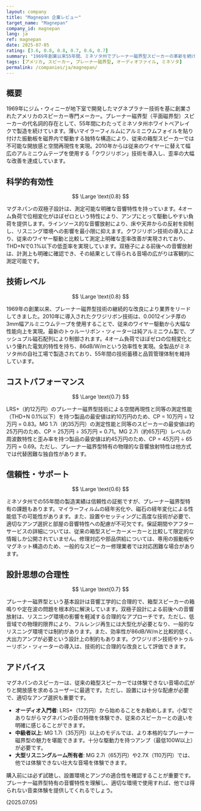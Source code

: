 ```yaml
---
layout: company
title: "Magnepan 企業レビュー"
target_name: "Magnepan"
company_id: magnepan
lang: ja
ref: magnepan
date: 2025-07-05
rating: [3.6, 0.8, 0.8, 0.7, 0.6, 0.7]
summary: "1969年創業以来55年間、ミネソタ州でプレーナー磁界型スピーカーの革新を続けるアメリカのパイオニア。創業者ジム・ウィニーが地下室で開発したマグネプラナー技術は、箱型スピーカーでは実現できない開放感と空間再現性を実現。近年のクワジリボン技術の導入により、さらなる低歪率を達成しています。価格は約10万円から200万円まで幅広く、同等性能の他方式スピーカーと比較して非常に高いコストパフォーマンスを実現しています。"
tags: [アメリカ, スピーカー, プレーナー磁界型, オーディオファイル, ミネソタ]
permalink: /companies/ja/magnepan/
---
```


## 概要

1969年にジム・ウィニーが地下室で開発したマグネプラナー技術を基に創業されたアメリカのスピーカー専門メーカー。プレーナー磁界型（平面磁界型）スピーカーの代名詞的存在として、55年間にわたってミネソタ州ホワイトベアレイクで製造を続けています。薄いマイラーフィルムにアルミニウムフォイルを貼り付けた振動板を磁界内で駆動する独特な構造により、従来の箱型スピーカーでは不可能な開放感と空間再現性を実現。2010年からは従来のワイヤーに替えて幅広のアルミニウムテープを使用する「クワジリボン」技術を導入し、歪率の大幅な改善を達成しています。

## 科学的有効性

$$ \Large \text{0.8} $$

マグネパンの双極子設計は、測定可能な明確な音響特性を持っています。4オーム負荷で位相変化がほぼゼロという特性により、アンプにとって駆動しやすい負荷を提供します。ラインソース的な音響放射により、床や天井からの反射を抑制し、リスニング環境への影響を最小限に抑えます。クワジリボン技術の導入により、従来のワイヤー駆動と比較して測定上明確な歪率改善が実現されており、THD+Nで0.1%以下の低歪率を実現しています。双極子による前後への音響放射は、計測上も明確に確認でき、その結果として得られる音場の広がりは客観的に測定可能です。

## 技術レベル

$$ \Large \text{0.8} $$

1969年の創業以来、プレーナー磁界型技術の継続的な改良により業界をリードしてきました。2010年に導入されたクワジリボン技術は、0.0012インチ厚の3mm幅アルミニウムテープを使用することで、従来のワイヤー駆動から大幅な性能向上を実現。最新のトゥルーリボン・ツィーターは純アルミニウム製で、プッシュプル磁石配列により制御されます。4オーム負荷でほぼゼロの位相変化という優れた電気的特性を持ち、86dB/W/mという効率性を実現。全製品がミネソタ州の自社工場で製造されており、55年間の技術蓄積と品質管理体制を維持しています。

## コストパフォーマンス

$$ \Large \text{0.7} $$

LRS+（約12万円）のプレーナー磁界型技術による空間再現性と同等の測定性能（THD+N 0.1%以下）を持つ製品の最安値は約10万円のため、CP = 10万円 ÷ 12万円 = 0.83。MG 1.7i（約35万円）の測定性能と同等のスピーカーの最安値は約25万円のため、CP = 25万円 ÷ 35万円 = 0.71。MG 2.7i（約65万円）レベルの周波数特性と歪み率を持つ製品の最安値は約45万円のため、CP = 45万円 ÷ 65万円 = 0.69。ただし、プレーナー磁界型特有の物理的な音響放射特性は他方式では代替困難な独自性があります。

## 信頼性・サポート

$$ \Large \text{0.6} $$

ミネソタ州での55年間の製造実績は信頼性の証拠ですが、プレーナー磁界型特有の課題もあります。マイラーフィルムの経年劣化や、磁石の経年変化による性能低下の可能性があります。また、設置やセッティングに高度な技術が必要で、適切なアンプ選択と部屋の音響特性への配慮が不可欠です。保証期間やアフターサービスの詳細については、従来の箱型スピーカーメーカーと比較して限定的な情報しか公開されていません。修理対応や部品供給については、専用の振動板やマグネット構造のため、一般的なスピーカー修理業者では対応困難な場合があります。

## 設計思想の合理性

$$ \Large \text{0.7} $$

プレーナー磁界型という基本設計は音響工学的に合理的で、箱型スピーカーの箱鳴りや定在波の問題を根本的に解決しています。双極子設計による前後への音響放射は、リスニング環境の影響を軽減する合理的なアプローチです。ただし、低音域での物理的限界により、フルレンジ再生には大型化が必要となり、一般的なリスニング環境では制約があります。また、効率性が86dB/W/mと比較的低く、大出力アンプが必要という設計上の制約もあります。クワジリボン技術やトゥルーリボン・ツィーターの導入は、技術的に合理的な改良として評価できます。

## アドバイス

マグネパンのスピーカーは、従来の箱型スピーカーでは体験できない音場の広がりと開放感を求めるユーザーに最適です。ただし、設置には十分な配慮が必要で、適切なアンプ選択も重要です。

- **オーディオ入門者**: LRS+（12万円）から始めることをお勧めします。小型でありながらマグネパンの音の特徴を体験でき、従来のスピーカーとの違いを明確に感じることができます。
- **中級者以上**: MG 1.7i（35万円）以上のモデルでは、より本格的なプレーナー磁界型の魅力を堪能できます。十分な駆動力を持つアンプ（最低100W以上）が必要です。
- **大型リスニングルーム所有者**: MG 2.7i（65万円）や2.7X（110万円）では、他では体験できない壮大な音場を体験できます。

購入前には必ず試聴し、設置環境とアンプの適合性を確認することが重要です。プレーナー磁界型特有の音響特性を理解し、適切な環境で使用すれば、他では得られない音楽体験を提供してくれるでしょう。

(2025.07.05)
